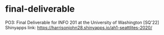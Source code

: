 # final-deliverable
PO3: Final Deliverable for INFO 201 at the University of Washington [SQ'22]
Shinyapps link: https://harrisonjohn28.shinyapps.io/ah1-seattlites-2020/
